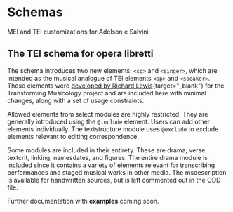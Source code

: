 # Schemas
MEI and TEI customizations for Adelson e Salvini

## The TEI schema for opera libretti 

The schema introduces two new elements: `<sg>` and `<singer>`, which are intended as the musical analogue of TEI elements `<sp>` and `<speaker>`. These elements were [developed by Richard Lewis](https://tm.web.ox.ac.uk/blog/marking-up-opera){target="_blank"} for the Transforming Musicology project and are included here with minimal changes, along with a set of usage constraints.

Allowed elements from select modules are highly restricted. They are generally introduced using the  `@include` element. Users can add other elements individually. The textstructure module uses `@exclude` to exclude elements relevant to editing correspondence.

Some modules are included in their entirety. These are drama, verse, textcrit, linking, namesdates, and figures. The entire drama module is included since it contains a variety of elements relevant for transcribing performances and staged musical works in other media. The msdescription is available for handwritten sources, but is left commented out in the ODD file.

Further documentation with __examples__ coming soon.